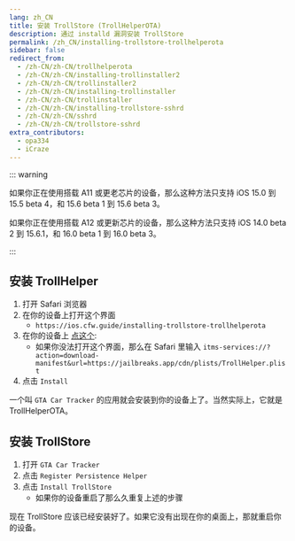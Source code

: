 ```yaml
---
lang: zh_CN
title: 安装 TrollStore (TrollHelperOTA)
description: 通过 installd 漏洞安装 TrollStore
permalink: /zh_CN/installing-trollstore-trollhelperota
sidebar: false
redirect_from:
  - /zh-CN/zh-CN/trollhelperota
  - /zh-CN/zh-CN/installing-trollinstaller2
  - /zh-CN/zh-CN/trollinstaller2
  - /zh-CN/zh-CN/installing-trollinstaller
  - /zh-CN/zh-CN/trollinstaller
  - /zh-CN/zh-CN/installing-trollstore-sshrd
  - /zh-CN/zh-CN/sshrd
  - /zh-CN/zh-CN/trollstore-sshrd
extra_contributors:
  - opa334
  - iCraze
---
```


::: warning

如果你正在使用搭载 A11 或更老芯片的设备，那么这种方法只支持 iOS 15.0 到 15.5 beta 4，和 15.6 beta 1 到 15.6 beta 3。

如果你正在使用搭载 A12 或更新芯片的设备，那么这种方法只支持 iOS 14.0 beta 2 到 15.6.1，和 16.0 beta 1 到 16.0 beta 3。

:::

## 安装 TrollHelper

1. 打开 Safari 浏览器
1. 在你的设备上打开这个界面
    - `https://ios.cfw.guide/installing-trollstore-trollhelperota`
1. 在你的设备上 [点这个](itms-services://?action=download-manifest&url=https://jailbreaks.app/cdn/plists/TrollHelper.plist):
    - 如果你没法打开这个界面，那么在 Safari 里输入 `itms-services://?action=download-manifest&url=https://jailbreaks.app/cdn/plists/TrollHelper.plist`
1. 点击 `Install`

一个叫 `GTA Car Tracker` 的应用就会安装到你的设备上了。当然实际上，它就是 TrollHelperOTA。

## 安装 TrollStore

1. 打开 `GTA Car Tracker`
1. 点击 `Register Persistence Helper`
1. 点击 `Install TrollStore`
    - 如果你的设备重启了那么久重复上述的步骤

现在 TrollStore 应该已经安装好了。如果它没有出现在你的桌面上，那就重启你的设备。